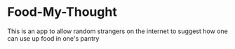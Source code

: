 # Food-My-Thought
This is an app to allow random strangers on the internet to suggest how one can use up food in one's pantry
